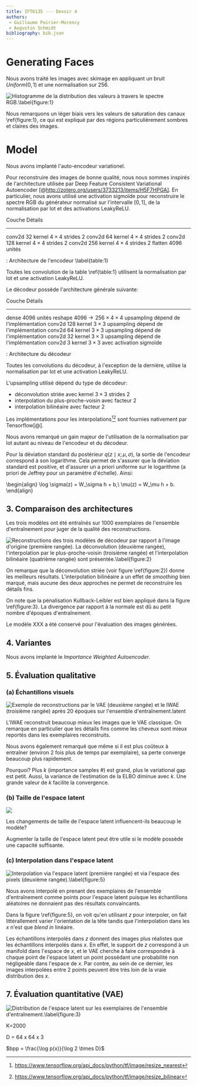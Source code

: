 ```yaml
---
title: IFT6135 --- Devoir 4
authors:
 - Guillaume Poirier-Morency
 - Augustin Schmidt
bibliography: bib.json
---
```


# Generating Faces

Nous avons traité les images avec skimage en appliquant un bruit $Uniform(0,1)$
et une normalisation sur 256.

![Histogramme de la distribution des valeurs à travers le spectre RGB.\label{figure:1}](figures/preprocessing-color-distribution-histogram.png)

Nous remarquons un léger biais vers les valeurs de saturation des canaux
\ref{figure:1}, ce qui est expliqué par des régions particulièrement sombres et
claires des images.

# Model

Nous avons implanté l'auto-encodeur variationel.

Pour reconstruire des images de bonne qualité, nous nous sommes inspirés de
l'architecture utilisée par Deep Feature Consistent Variational Autoencoder [@http://zotero.org/users/3733213/items/H5F7HPGA].
En particulier, nous avons utilisé une activation sigmoïde pour reconstruire le
spectre RGB du générateur normalisé sur l'intervalle $[0, 1]$, de la
normalisation par lot et des activations LeakyReLU.

Couche  Détails
------  -------
conv2d  32 kernel $4 \times 4$ strides 2
conv2d  64 kernel $4 \times 4$ strides 2
conv2d  128 kernel $4 \times 4$ strides 2
conv2d  256 kernel $4 \times 4$ strides 2
flatten 4096 unités

: Architecture de l'encodeur \label{table:1}

Toutes les convolution de la table \ref{table:1} utilisent la normalisation par
lot et une activation LeakyReLU.

Le décodeur possède l'architecture générale suivante:

Couche     Détails
------     -------
dense      4096 unités
reshape    $4096 \rightarrow 256 \times 4 \times 4$
upsampling dépend de l'implémentation
conv2d     128 kernel $3 \times 3$
upsampling dépend de l'implémentation
conv2d     64 kernel $3 \times 3$
upsampling dépend de l'implémentation
conv2d     32 kernel $3 \times 3$
upsampling dépend de l'implémentation
conv2d     3 kernel $3 \times 3$ avec activation sigmoïde

: Architecture du décodeur

Toutes les convolutions du décodeur, à l'exception de la dernière, utilise la
normalisation par lot et une activation LeakyReLU.

L'upsampling utilisé dépend du type de décodeur:

 - déconvolution striée avec kernel $3 \times 3$ strides 2
 - interpolation du plus-proche-voisin avec facteur 2
 - interpolation bilinéaire avec facteur 2

Les implémentations pour les interpolations[^resize_nearest][^resize_bilinear]
sont fournies nativement par Tensorflow[@].

[^resize_nearest]: https://www.tensorflow.org/api_docs/python/tf/image/resize_nearest
[^resize_bilinear]: https://www.tensorflow.org/api_docs/python/tf/image/resize_bilinear

Nous avons remarqué un gain majeur de l'utilisation de la normalisation par lot
autant au niveau de l'encodeur et du décodeur.

Pour la déviation standard du postérieur $q(z \mid x; \mu, \sigma)$, la sortie
de l'encodeur correspond à son logarithme. Cela permet de s'assurer que la
déviation standard est positive, et d'assurer un a priori uniforme sur le
logarithme (a priori de Jeffrey pour un paramètre d'échelle). Ainsi:

\begin{align}
\log \sigma(z) = W_\sigma h + b,\\
\mu(z) = W_\mu h + b.
\end{align}

## 3. Comparaison des architectures

Les trois modèles ont été entraînés sur 1000 exemplaires de l'ensemble
d'entraînement pour juger de la qualité des reconstructions.

![Reconstructions des trois modèles de décodeur par rapport à l'image d'origine
(première rangée). La déconvolution (deuxième rangée), l'interpolation par le
plus-proche-voisin (troisième rangée) et l'interpolation bilinéaire (quatrième
rangée) sont présentée.\label{figure:2}](figures/examples-of-reconstructions.png)

On remarque que la déconvolution striée (voir figure \ref{figure:2}) donne les
meilleurs résultats. L'interpolation bilinéaire a un effet de *smoothing* bien
marqué, mais aucune des deux approches ne permet de reconstruire les détails
fins.

On note que la pénalisation Kullback-Leibler est bien appliqué dans la figure
\ref{figure:3}. La divergence par rapport à la normale est dû au petit nombre
d'époques d'entraînement.

Le modèle XXX a été conservé pour l'évaluation des images générées.

## 4. Variantes

Nous avons implanté le *Importance Weighted Autoencoder*.

## 5. Évaluation qualitative

### (a) Échantillons visuels

![Exemple de reconstructions par le VAE (deuxième rangée) et le IWAE (troisième rangée) après 20 époques sur l'ensemble d'entraînement.latent](figures/weighted-vae-vs-vae.png)

L'IWAE reconstruit beaucoup mieux les images que le VAE classique. On remarque
en particulier que les détails fins comme les cheveux sont mieux reportés dans
les exemplaires reconstruits.

Nous avons également remarqué que même si il est plus coûteux à entraîner
(environ 2 fois plus de temps par exemplaire), sa perte converge beaucoup plus
rapidement.

Pourquoi? Plus $k$ (importance samples #) est grand, plus le variational gap
est petit. Aussi, la variance de l'estimation de la ELBO diminue avec $k$. Une
grande valeur de $k$ facilite la convergence.

### (b) Taille de l'espace latent

![](figures/weighted-vae-latent-space-exploration.png)

Les changements de taille de l'espace latent influencent-ils beaucoup le
modèle?

Augmenter la taille de l'espace latent peut être utile si le modèle possède une capacité suffisante.

### (c) Interpolation dans l'espace latent

![Interpolation via l'espace latent (première rangée) et via l'espace des pixels (deuxième rangée).\label{figure:5}](figures/weighted-vae-latent-space-interpolation.png)

Nous avons interpolé en prenant des exemplaires de l'ensemble d'entraînement
comme points pour l'espace latent puisque les échantillons aléatoires ne
donnaient pas des résultats convaincants.

Dans la figure \ref{figure:5}, on voit qu'en utilisant $z$ pour interpoler, on
fait littérallement varier l'orientation de la tête tandis que l'interpolation
dans les $x$ n'est que *blend in* linéaire.

Les échantillons interpolés dans $z$ donnent des images plus réalistes que les
échantillons interpolés dans $x$. En effet, le support de $z$ correspond à un
manifold dans l'espace de $x$, et le VAE cherche à faire correspondre à chaque
point de l'espace latent un point possédant une probabilité non négligeable
dans l'espace de $x$. Par contre, au sein de ce dernier, les images interpolées
entre 2 points peuvent être très loin de la vraie distribution des $x$.

## 7. Évaluation quantitative (VAE)

![Distribution de l'espace latent sur les exemplaires de l'ensemble d'entraînement.\label{figure:3}](figures/weighted-vae-latent-space-distribution.png)

K=2000

D = 64 x 64 x 3

$bpp = \frac{\log p(x)}{\log 2 \times D}$
